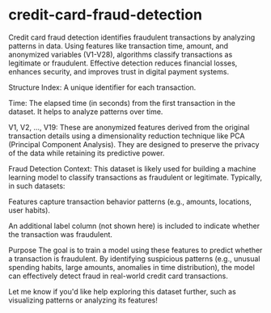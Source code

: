 # credit-card-fraud-detection
Credit card fraud detection identifies fraudulent transactions by analyzing patterns in data. Using features like transaction time, amount, and anonymized variables (V1-V28), algorithms classify transactions as legitimate or fraudulent. Effective detection reduces financial losses, enhances security, and improves trust in digital payment systems.


Structure
Index: A unique identifier for each transaction.

Time: The elapsed time (in seconds) from the first transaction in the dataset. It helps to analyze patterns over time.

V1, V2, ..., V19: These are anonymized features derived from the original transaction details using a dimensionality reduction technique like PCA (Principal Component Analysis). They are designed to preserve the privacy of the data while retaining its predictive power.

Fraud Detection Context: This dataset is likely used for building a machine learning model to classify transactions as fraudulent or legitimate. Typically, in such datasets:

Features capture transaction behavior patterns (e.g., amounts, locations, user habits).

An additional label column (not shown here) is included to indicate whether the transaction was fraudulent.

Purpose
The goal is to train a model using these features to predict whether a transaction is fraudulent. By identifying suspicious patterns (e.g., unusual spending habits, large amounts, anomalies in time distribution), the model can effectively detect fraud in real-world credit card transactions.

Let me know if you'd like help exploring this dataset further, such as visualizing patterns or analyzing its features!
